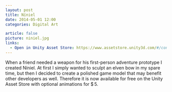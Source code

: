 ```yaml
---
layout: post
title: Níniel
date: 2014-05-01 12:00
categories: Digital Art

article: false
picture: niniel.jpg
links:
  - Open in Unity Asset Store: https://www.assetstore.unity3d.com/#/content/17728
---
```


When a friend needed a weapon for his first-person adventure prototype I created Níniel. At first I simply wanted to sculpt an elven bow in my spare time, but then I decided to create a polished game model that may benefit other developers as well. Therefore it is now available for free on the Unity Asset Store with optional animations for $&thinsp;5.
